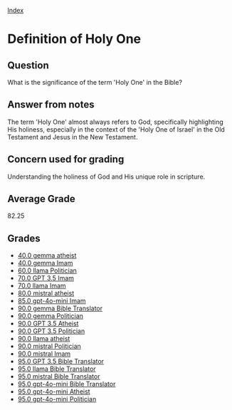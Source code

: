
[Index](../index.md)
# Definition of Holy One
## Question
What is the significance of the term 'Holy One' in the Bible?

## Answer from notes
The term 'Holy One' almost always refers to God, specifically highlighting His holiness, especially in the context of the 'Holy One of Israel' in the Old Testament and Jesus in the New Testament.

## Concern used for grading
Understanding the holiness of God and His unique role in scripture.

## Average Grade
82.25

## Grades
 * [40.0 gemma atheist](../answers/gemma_atheist/Definition_of_Holy_One.md)
 * [40.0 gemma Imam](../answers/gemma_Imam/Definition_of_Holy_One.md)
 * [60.0 llama Politician](../answers/llama_Politician/Definition_of_Holy_One.md)
 * [70.0 GPT 3.5 Imam](../answers/GPT_3.5_Imam/Definition_of_Holy_One.md)
 * [70.0 llama Imam](../answers/llama_Imam/Definition_of_Holy_One.md)
 * [80.0 mistral atheist](../answers/mistral_atheist/Definition_of_Holy_One.md)
 * [85.0 gpt-4o-mini Imam](../answers/gpt-4o-mini_Imam/Definition_of_Holy_One.md)
 * [90.0 gemma Bible Translator](../answers/gemma_Bible_Translator/Definition_of_Holy_One.md)
 * [90.0 gemma Politician](../answers/gemma_Politician/Definition_of_Holy_One.md)
 * [90.0 GPT 3.5 Atheist](../answers/GPT_3.5_Atheist/Definition_of_Holy_One.md)
 * [90.0 GPT 3.5 Politician](../answers/GPT_3.5_Politician/Definition_of_Holy_One.md)
 * [90.0 llama atheist](../answers/llama_atheist/Definition_of_Holy_One.md)
 * [90.0 mistral Politician](../answers/mistral_Politician/Definition_of_Holy_One.md)
 * [90.0 mistral Imam](../answers/mistral_Imam/Definition_of_Holy_One.md)
 * [95.0 GPT 3.5 Bible Translator](../answers/GPT_3.5_Bible_Translator/Definition_of_Holy_One.md)
 * [95.0 llama Bible Translator](../answers/llama_Bible_Translator/Definition_of_Holy_One.md)
 * [95.0 mistral Bible Translator](../answers/mistral_Bible_Translator/Definition_of_Holy_One.md)
 * [95.0 gpt-4o-mini Bible Translator](../answers/gpt-4o-mini_Bible_Translator/Definition_of_Holy_One.md)
 * [95.0 gpt-4o-mini Atheist](../answers/gpt-4o-mini_Atheist/Definition_of_Holy_One.md)
 * [95.0 gpt-4o-mini Politician](../answers/gpt-4o-mini_Politician/Definition_of_Holy_One.md)
